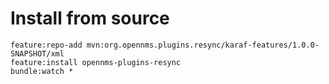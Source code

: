 # Install from source
```
feature:repo-add mvn:org.opennms.plugins.resync/karaf-features/1.0.0-SNAPSHOT/xml
feature:install opennms-plugins-resync
bundle:watch *
```
